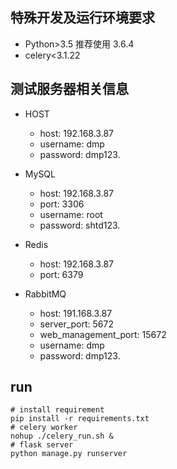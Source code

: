 ## 特殊开发及运行环境要求
- Python>3.5 推荐使用 3.6.4
- celery<3.1.22

## 测试服务器相关信息
- HOST
    - host: 192.168.3.87
    - username: dmp
    - password: dmp123.
    
- MySQL
    - host: 192.168.3.87
    - port: 3306
    - username: root
    - password: shtd123.
    
- Redis
    - host: 192.168.3.87
    - port: 6379
    
- RabbitMQ
    - host: 191.168.3.87
    - server_port: 5672
    - web_management_port: 15672
    - username: dmp
    - password: dmp123.

## run 
```shell script
# install requirement
pip install -r requirements.txt
# celery worker
nohup ./celery_run.sh &
# flask server
python manage.py runserver
```
